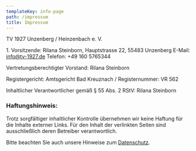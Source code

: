 ```yaml
---
templateKey: info-page
path: /impressum
title: Impressum
---
```

TV 1927 Unzenberg / Heinzenbach e. V.

&#8291;1. Vorsitzende: Rilana Steinborn, Hauptstrasse 22, 55483 Unzenberg E-Mail: info@tv-1927.de
Telefon: +49 160 5765344

Vertretungsberechtigter Vorstand: Rilana Steinborn

Registergericht: Amtsgericht Bad Kreuznach / Registernummer: VR 562

Inhaltlicher Verantwortlicher gemäß § 55 Abs. 2 RStV: Rilana Steinborn

### Haftungshinweis:

Trotz sorgfältiger inhaltlicher Kontrolle übernehmen wir keine Haftung für die Inhalte externer Links. Für den Inhalt der verlinkten Seiten sind ausschließlich deren Betreiber verantwortlich.

Bitte beachten Sie auch unsere Hinweise zum [Datenschutz](/datenschutz).